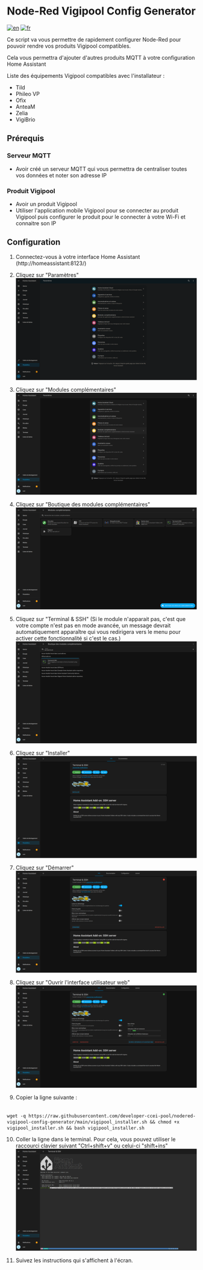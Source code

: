 # Node-Red Vigipool Config Generator 

[![en](https://img.shields.io/badge/lang-en-white.svg)](https://github.com/developer-ccei-pool/nodered-vigipool-config-generator/blob/master/README.md)
[![fr](https://img.shields.io/badge/lang-fr-white.svg)](https://github.com/developer-ccei-pool/nodered-vigipool-config-generator/blob/master/README.fr.md)

Ce script va vous permettre de rapidement configurer Node-Red pour pouvoir rendre vos produits Vigipool compatibles.

Cela vous permettra d'ajouter d'autres produits MQTT à votre configuration Home Assistant

Liste des équipements Vigipool compatibles avec l'installateur : 
- Tild
- Phileo VP
- Ofix
- AnteaM
- Zelia
- VigiBrio 

## Prérequis

### Serveur MQTT

- Avoir créé un serveur MQTT qui vous permettra de centraliser toutes vos données et noter son adresse IP

### Produit Vigipool

- Avoir un produit Vigipool
- Utiliser l'application mobile Vigipool pour se connecter au produit Vigipool puis configurer le produit pour le connecter à votre Wi-Fi et connaitre son IP

## Configuration


1. Connectez-vous à votre interface Home Assistant (http://homeassistant:8123/)

1. Cliquez sur "Paramètres" ![step 1](https://raw.githubusercontent.com/developer-ccei-pool/home-assistant-vigipool-installer/main/img/fr/1.png)

1. Cliquez sur "Modules complémentaires" ![step 2](https://raw.githubusercontent.com/developer-ccei-pool/home-assistant-vigipool-installer/main/img/fr/2.png)

1. Cliquez sur "Boutique des modules complémentaires" ![step 3](https://raw.githubusercontent.com/developer-ccei-pool/home-assistant-vigipool-installer/main/img/fr/3.png)

1. Cliquez sur "Terminal & SSH" (Si le module n'apparait pas, c'est que votre compte n'est pas en mode avancée, un message devrait automatiquement apparaître qui vous redirigera vers le menu pour activer cette fonctionnalité si c'est le cas.) ![step 4](https://raw.githubusercontent.com/developer-ccei-pool/home-assistant-vigipool-installer/main/img/fr/4.png)

1. Cliquez sur "Installer" ![step 5](https://raw.githubusercontent.com/developer-ccei-pool/home-assistant-vigipool-installer/main/img/fr/5.png)

1. Cliquez sur "Démarrer" ![step 6](https://raw.githubusercontent.com/developer-ccei-pool/home-assistant-vigipool-installer/main/img/fr/6.png)

1. Cliquez sur "Ouvrir l'interface utilisateur web" ![step 7](https://raw.githubusercontent.com/developer-ccei-pool/home-assistant-vigipool-installer/main/img/fr/7.png)

1. Copier la ligne suivante : 
######
    wget -q https://raw.githubusercontent.com/developer-ccei-pool/nodered-vigipool-config-generator/main/vigipool_installer.sh && chmod +x vigipool_installer.sh && bash vigipool_installer.sh

10. Coller la ligne dans le terminal. Pour cela, vous pouvez utiliser le raccourci clavier suivant "Ctrl+shift+v" ou celui-ci "shift+ins"
![step 8](https://raw.githubusercontent.com/developer-ccei-pool/home-assistant-vigipool-installer/main/img/fr/8.png)

1. Suivez les instructions qui s'affichent à l'écran.
